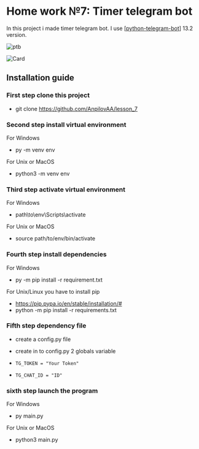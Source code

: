 # Home work №7: Timer telegram bot


In this project i made timer telegram bot. I use [[python-telegram-bot](https://python-telegram-bot.org/)] 13.2 version.

![ptb](https://raw.githubusercontent.com/python-telegram-bot/logos/master/logo-text/png/ptb-logo-text_768.png)


![Card](https://dvmn.org/media/lessons/ezgif-6-b2535beb1cbc_cQWIE2e.gif)

## Installation guide

### First step clone this project
- git clone https://github.com/AnpilovAA/lesson_7

### Second step install virtual environment

For Windows
- py -m venv env 

For Unix or MacOS
- python3 -m venv env

### Third step activate virtual environment

For Windows
- path\to\env\Scripts\activate

For Unix or MacOS
- source path/to/env/bin/activate

### Fourth step install dependencies

For Windows
- py -m pip install -r requirement.txt

For Unix/Linux you have to install pip
- https://pip.pypa.io/en/stable/installation/#
- python -m pip install -r requirements.txt

### Fifth step dependency file
- create a config.py file
- create in to config.py 2 globals variable

- `TG_TOKEN = "Your Token"`
- `TG_CHAT_ID = "ID"`
### sixth step launch the program

For Windows
- py main.py

For Unix or MacOS
- python3 main.py